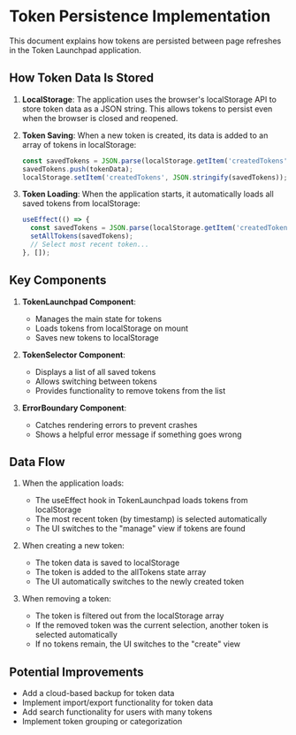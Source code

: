 # Token Persistence Implementation

This document explains how tokens are persisted between page refreshes in the Token Launchpad application.

## How Token Data Is Stored

1. **LocalStorage**: The application uses the browser's localStorage API to store token data as a JSON string. This allows tokens to persist even when the browser is closed and reopened.

2. **Token Saving**: When a new token is created, its data is added to an array of tokens in localStorage:
   ```javascript
   const savedTokens = JSON.parse(localStorage.getItem('createdTokens') || '[]');
   savedTokens.push(tokenData);
   localStorage.setItem('createdTokens', JSON.stringify(savedTokens));
   ```

3. **Token Loading**: When the application starts, it automatically loads all saved tokens from localStorage:
   ```javascript
   useEffect(() => {
     const savedTokens = JSON.parse(localStorage.getItem('createdTokens') || '[]');
     setAllTokens(savedTokens);
     // Select most recent token...
   }, []);
   ```

## Key Components

1. **TokenLaunchpad Component**: 
   - Manages the main state for tokens
   - Loads tokens from localStorage on mount
   - Saves new tokens to localStorage

2. **TokenSelector Component**:
   - Displays a list of all saved tokens
   - Allows switching between tokens
   - Provides functionality to remove tokens from the list

3. **ErrorBoundary Component**:
   - Catches rendering errors to prevent crashes
   - Shows a helpful error message if something goes wrong

## Data Flow

1. When the application loads:
   - The useEffect hook in TokenLaunchpad loads tokens from localStorage
   - The most recent token (by timestamp) is selected automatically
   - The UI switches to the "manage" view if tokens are found

2. When creating a new token:
   - The token data is saved to localStorage
   - The token is added to the allTokens state array
   - The UI automatically switches to the newly created token

3. When removing a token:
   - The token is filtered out from the localStorage array
   - If the removed token was the current selection, another token is selected automatically
   - If no tokens remain, the UI switches to the "create" view

## Potential Improvements

- Add a cloud-based backup for token data
- Implement import/export functionality for token data
- Add search functionality for users with many tokens
- Implement token grouping or categorization